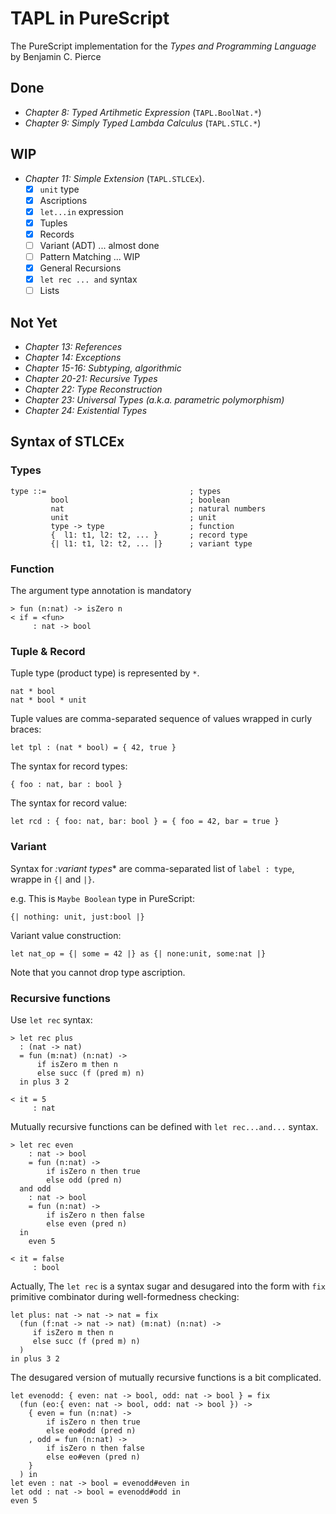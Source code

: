 # TAPL in PureScript
The PureScript implementation for the *Types and Programming Language* by Benjamin C. Pierce

## Done
  - *Chapter 8: Typed Artihmetic Expression* (`TAPL.BoolNat.*`)
  - *Chapter 9: Simply Typed Lambda Calculus* (`TAPL.STLC.*`)

## WIP
  - *Chapter 11: Simple Extension* (`TAPL.STLCEx`).
     - [x] `unit` type 
     - [x] Ascriptions
     - [x] `let...in` expression
     - [x] Tuples 
     - [x] Records
     - [ ] Variant (ADT)      ... almost done
     - [ ] Pattern Matching   ... WIP
     - [x] General Recursions
     - [x] `let rec ... and` syntax
     - [ ] Lists

## Not Yet
  - *Chapter 13: References* 
  - *Chapter 14: Exceptions* 
  - *Chapter 15-16: Subtyping, algorithmic*
  - *Chapter 20-21: Recursive Types*
  - *Chapter 22: Type Reconstruction*
  - *Chapter 23: Universal Types (a.k.a. parametric polymorphism)* 
  - *Chapter 24: Existential Types*

## Syntax of STLCEx
### Types
```
type ::=                                ; types
         bool                           ; boolean
         nat                            ; natural numbers
         unit                           ; unit
         type -> type                   ; function
         {  l1: t1, l2: t2, ... }       ; record type
         {| l1: t1, l2: t2, ... |}      ; variant type
```

### Function 
The argument type annotation is mandatory
```
> fun (n:nat) -> isZero n 
< if = <fun>
     : nat -> bool
```

### Tuple & Record
Tuple type (product type) is represented by `*`.
```
nat * bool
nat * bool * unit 
```

Tuple values are comma-separated sequence of values wrapped in curly braces:
```
let tpl : (nat * bool) = { 42, true }
```

The syntax for record types:
```
{ foo : nat, bar : bool }
```

The syntax for record value:
```
let rcd : { foo: nat, bar: bool } = { foo = 42, bar = true }
```

### Variant 
Syntax for *:variant types** are comma-separated list of `label : type`,
wrappe in `{|` and `|}`.

e.g. This is `Maybe Boolean` type in PureScript:
```
{| nothing: unit, just:bool |}
```

Variant value construction:
```
let nat_op = {| some = 42 |} as {| none:unit, some:nat |}
```
Note that you cannot drop type ascription.

### Recursive functions
Use `let rec` syntax:
```
> let rec plus 
  : (nat -> nat) 
  = fun (m:nat) (n:nat) ->
      if isZero m then n 
      else succ (f (pred m) n)
  in plus 3 2

< it = 5
     : nat
```
Mutually recursive functions can be defined with
`let rec...and...` syntax.
```
> let rec even 
    : nat -> bool 
    = fun (n:nat) ->
        if isZero n then true
        else odd (pred n)
  and odd
    : nat -> bool
    = fun (n:nat) ->
        if isZero n then false 
        else even (pred n)
  in 
    even 5

< it = false 
     : bool 
```

Actually, The `let rec` is a syntax sugar and 
desugared into the form with `fix` primitive combinator during well-formedness checking:
```
let plus: nat -> nat -> nat = fix 
  (fun (f:nat -> nat -> nat) (m:nat) (n:nat) ->
     if isZero m then n 
     else succ (f (pred m) n)
  )
in plus 3 2
```

The desugared version of mutually recursive functions is a bit complicated.
```
let evenodd: { even: nat -> bool, odd: nat -> bool } = fix 
  (fun (eo:{ even: nat -> bool, odd: nat -> bool }) ->
    { even = fun (n:nat) -> 
        if isZero n then true 
        else eo#odd (pred n)
    , odd = fun (n:nat) ->
        if isZero n then false 
        else eo#even (pred n)
    }
  ) in 
let even : nat -> bool = evenodd#even in 
let odd : nat -> bool = evenodd#odd in 
even 5
```